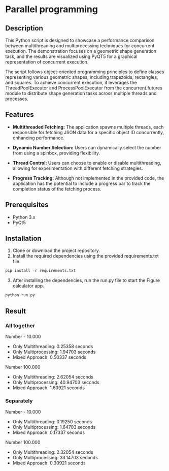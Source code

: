 # Parallel programming

## Description

This Python script is designed to showcase a performance comparison between multithreading and multiprocessing techniques for concurrent execution. The demonstration focuses on a geometric shape generation task, and the results are visualized using PyQT5 for a graphical representation of concurrent execution.

The script follows object-oriented programming principles to define classes representing various geometric shapes, including trapezoids, rectangles, and squares. 
To achieve concurrent execution, it leverages the ThreadPoolExecutor and ProcessPoolExecutor from the concurrent.futures module to distribute shape generation tasks across multiple threads and processes.

## Features

- **Multithreaded Fetching:** The application spawns multiple threads, each responsible for fetching JSON data for a specific object ID concurrently, enhancing performance.

- **Dynamic Number Selection:** Users can dynamically select the number from using a spinbox, providing flexibility.

- **Thread Control:** Users can choose to enable or disable multithreading, allowing for experimentation with different fetching strategies.

- **Progress Tracking:** Although not implemented in the provided code, the application has the potential to include a progress bar to track the completion status of the fetching process.

## Prerequisites

- Python 3.x
- PyQt5

## Installation

1. Clone or download the project repository.
2. Install the required dependencies using the provided requirements.txt file:

```py
pip install -r requirements.txt
```
3. After installing the dependencies, run the run.py file to start the Figure calculator app.
```py
python run.py
```

## Result 
### All together
Number - 10.000 
- Only Multithreading: 0.25358 seconds
- Only Multiprocessing: 1.94703 seconds
- Mixed Approach: 0.50337 seconds

Number 100.000 
- Only Multithreading: 2.62054 seconds
- Only Multiprocessing: 40.94703 seconds
- Mixed Approach: 1.60921 seconds

### Separately
Number - 10.000 
- Only Multithreading: 0.19250 seconds
- Only Multiprocessing: 1.64703 seconds
- Mixed Approach: 0.17337 seconds

Number 100.000 
- Only Multithreading: 2.32054 seconds
- Only Multiprocessing: 33.14703 seconds
- Mixed Approach: 0.30921 seconds
